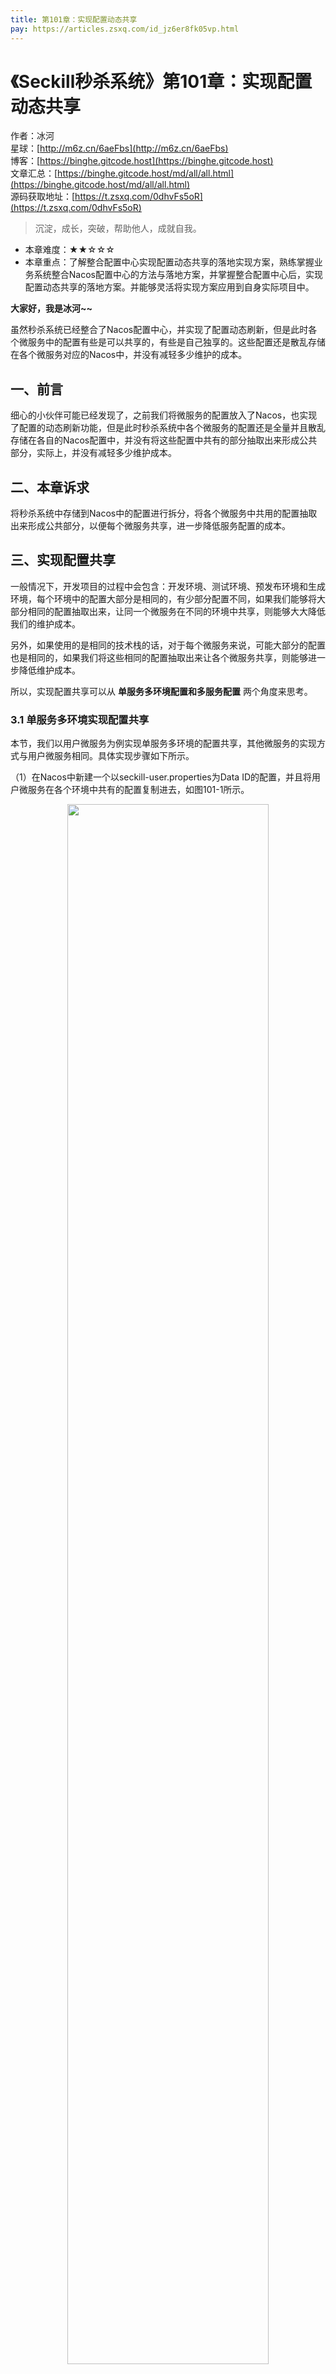 ```yaml
---
title: 第101章：实现配置动态共享
pay: https://articles.zsxq.com/id_jz6er8fk05vp.html
---
```


# 《Seckill秒杀系统》第101章：实现配置动态共享

作者：冰河
<br/>星球：[http://m6z.cn/6aeFbs](http://m6z.cn/6aeFbs)
<br/>博客：[https://binghe.gitcode.host](https://binghe.gitcode.host)
<br/>文章汇总：[https://binghe.gitcode.host/md/all/all.html](https://binghe.gitcode.host/md/all/all.html)
<br/>源码获取地址：[https://t.zsxq.com/0dhvFs5oR](https://t.zsxq.com/0dhvFs5oR)

> 沉淀，成长，突破，帮助他人，成就自我。

* 本章难度：★★☆☆☆
* 本章重点：了解整合配置中心实现配置动态共享的落地实现方案，熟练掌握业务系统整合Nacos配置中心的方法与落地方案，并掌握整合配置中心后，实现配置动态共享的落地方案。并能够灵活将实现方案应用到自身实际项目中。

**大家好，我是冰河~~**

虽然秒杀系统已经整合了Nacos配置中心，并实现了配置动态刷新，但是此时各个微服务中的配置有些是可以共享的，有些是自己独享的。这些配置还是散乱存储在各个微服务对应的Nacos中，并没有减轻多少维护的成本。

## 一、前言

细心的小伙伴可能已经发现了，之前我们将微服务的配置放入了Nacos，也实现了配置的动态刷新功能，但是此时秒杀系统中各个微服务的配置还是全量并且散乱存储在各自的Nacos配置中，并没有将这些配置中共有的部分抽取出来形成公共部分，实际上，并没有减轻多少维护成本。

## 二、本章诉求

将秒杀系统中存储到Nacos中的配置进行拆分，将各个微服务中共用的配置抽取出来形成公共部分，以便每个微服务共享，进一步降低服务配置的成本。

## 三、实现配置共享

一般情况下，开发项目的过程中会包含：开发环境、测试环境、预发布环境和生成环境，每个环境中的配置大部分是相同的，有少部分配置不同，如果我们能够将大部分相同的配置抽取出来，让同一个微服务在不同的环境中共享，则能够大大降低我们的维护成本。

另外，如果使用的是相同的技术栈的话，对于每个微服务来说，可能大部分的配置也是相同的，如果我们将这些相同的配置抽取出来让各个微服务共享，则能够进一步降低维护成本。

所以，实现配置共享可以从 **单服务多环境配置和多服务配置** 两个角度来思考。

### 3.1 单服务多环境实现配置共享

本节，我们以用户微服务为例实现单服务多环境的配置共享，其他微服务的实现方式与用户微服务相同。具体实现步骤如下所示。

（1）在Nacos中新建一个以seckill-user.properties为Data ID的配置，并且将用户微服务在各个环境中共有的配置复制进去，如图101-1所示。

<div align="center">
    <img src="https://binghe.gitcode.host/images/project/seckill/seckill-2023-09-11-001.png?raw=true" width="80%">
    <br/>
</div>

假设用户微服务在多个环境下的公共配置如下所示。

## 查看完整文章

加入[冰河技术](http://m6z.cn/6aeFbs)知识星球，解锁完整技术文章与完整代码